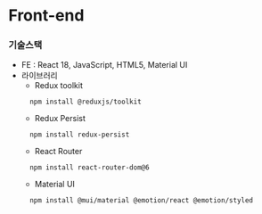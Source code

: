 # Front-end

### 기술스택
  - FE : React 18, JavaScript, HTML5, Material UI
  - 라이브러리
    - Redux toolkit
    ```
      npm install @reduxjs/toolkit
    ```
    - Redux Persist
    ```
      npm install redux-persist
    ``` 
    - React Router
    ```
      npm install react-router-dom@6
    ```
    - Material UI
    ```
      npm install @mui/material @emotion/react @emotion/styled
    ```
